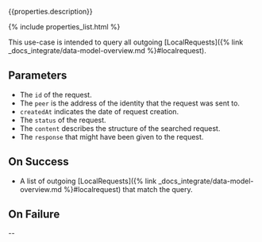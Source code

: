{{properties.description}}

{% include properties_list.html %}

This use-case is intended to query all outgoing [LocalRequests]({% link _docs_integrate/data-model-overview.md %}#localrequest).

## Parameters

- The `id` of the request.
- The `peer` is the address of the identity that the request was sent to.
- `createdAt` indicates the date of request creation.
- The `status` of the request.
- The `content` describes the structure of the searched request.
- The `response` that might have been given to the request.

## On Success

- A list of outgoing [LocalRequests]({% link _docs_integrate/data-model-overview.md %}#localrequest) that match the query.

## On Failure

--
